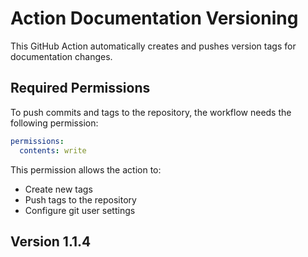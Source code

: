 # Action Documentation Versioning 

This GitHub Action automatically creates and pushes version tags for documentation changes.

## Required Permissions

To push commits and tags to the repository, the workflow needs the following permission:

```yaml
permissions:
  contents: write
```

This permission allows the action to:
- Create new tags
- Push tags to the repository
- Configure git user settings

## Version 1.1.4